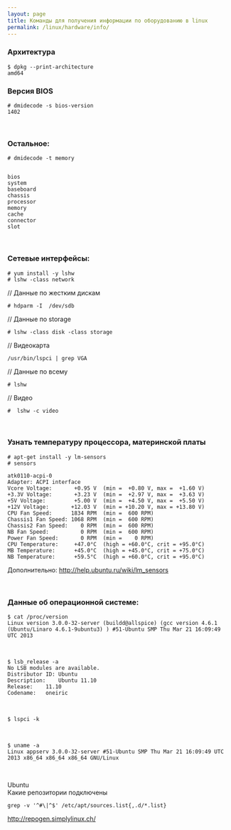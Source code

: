 ```yaml
---
layout: page
title: Команды для получения информации по оборудованию в linux
permalink: /linux/hardware/info/
---
```



### Архитектура

    $ dpkg --print-architecture
    amd64


### Версия BIOS

    # dmidecode -s bios-version
    1402   


<br/>

### Остальное:


    # dmidecode -t memory


    bios
    system
    baseboard
    chassis
    processor
    memory
    cache
    connector
    slot


<br/>

### Сетевые интерфейсы:

    # yum install -y lshw
    # lshw -class network



// Данные по жестким дискам

    # hdparm -I  /dev/sdb

// Данные по storage

    # lshw -class disk -class storage

// Видеокарта

    /usr/bin/lspci | grep VGA


// Данные по всему

    # lshw

// Видео

    #  lshw -c video

<br/>

### Узнать температуру процессора, материнской платы


    # apt-get install -y lm-sensors
    # sensors

    atk0110-acpi-0
    Adapter: ACPI interface
    Vcore Voltage:       +0.95 V  (min =  +0.80 V, max =  +1.60 V)
    +3.3V Voltage:       +3.23 V  (min =  +2.97 V, max =  +3.63 V)
    +5V Voltage:         +5.00 V  (min =  +4.50 V, max =  +5.50 V)
    +12V Voltage:       +12.03 V  (min = +10.20 V, max = +13.80 V)
    CPU Fan Speed:      1834 RPM  (min =  600 RPM)
    Chassis1 Fan Speed: 1068 RPM  (min =  600 RPM)
    Chassis2 Fan Speed:    0 RPM  (min =  600 RPM)
    NB Fan Speed:          0 RPM  (min =  600 RPM)
    Power Fan Speed:       0 RPM  (min =    0 RPM)
    CPU Temperature:     +47.0°C  (high = +60.0°C, crit = +95.0°C)
    MB Temperature:      +45.0°C  (high = +45.0°C, crit = +75.0°C)
    NB Temperature:      +59.5°C  (high = +60.0°C, crit = +95.0°C)

Дополнительно:
http://help.ubuntu.ru/wiki/lm_sensors



<br/>


### Данные об операционной системе:

    $ cat /proc/version
    Linux version 3.0.0-32-server (buildd@allspice) (gcc version 4.6.1 (Ubuntu/Linaro 4.6.1-9ubuntu3) ) #51-Ubuntu SMP Thu Mar 21 16:09:49 UTC 2013


<br/>

    $ lsb_release -a
    No LSB modules are available.
    Distributor ID:	Ubuntu
    Description:	Ubuntu 11.10
    Release:	11.10
    Codename:	oneiric


<br/>

    $ lspci -k


<br/>

    $ uname -a
    Linux appserv 3.0.0-32-server #51-Ubuntu SMP Thu Mar 21 16:09:49 UTC 2013 x86_64 x86_64 x86_64 GNU/Linux


<br/>

Ubuntu  
Какие репозитории подключены

    grep -v '^#\|^$' /etc/apt/sources.list{,.d/*.list}


http://repogen.simplylinux.ch/

